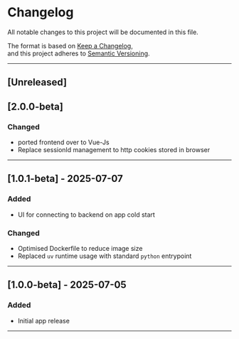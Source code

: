 # Changelog

All notable changes to this project will be documented in this file.

The format is based on [Keep a Changelog](https://keepachangelog.com/en/1.0.0/),  
and this project adheres to [Semantic Versioning](https://semver.org/spec/v2.0.0.html).

---

## [Unreleased]
    
## [2.0.0-beta]

### Changed
- ported frontend over to Vue-Js
- Replace sessionId management to http cookies stored in browser
---

## [1.0.1-beta] - 2025-07-07

### Added
- UI for connecting to backend on app cold start

### Changed
- Optimised Dockerfile to reduce image size
- Replaced `uv` runtime usage with standard `python` entrypoint

---

## [1.0.0-beta] - 2025-07-05

### Added
- Initial app release

---

